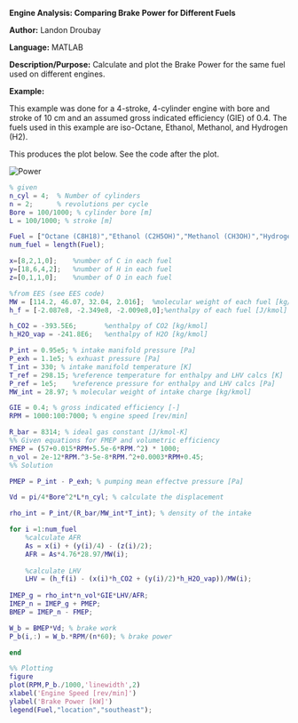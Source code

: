 **Engine Analysis: Comparing Brake Power for Different Fuels**

**Author:** Landon Droubay

**Language:** MATLAB


**Description/Purpose:** Calculate and plot the Brake Power for the same fuel used on different engines.

**Example:**

This example was done for a 4-stroke, 4-cylinder engine with bore and stroke of 10 cm and an assumed gross indicated efficiency (GIE) of 0.4.
The fuels used in this example are iso-Octane, Ethanol, Methanol, and Hydrogen (H2).

This produces the plot below. See the code after the plot.

![Power](/MATLAB/ICE/Power41.png)


```MATLAB
% given
n_cyl = 4;  % Number of cylinders
n = 2;      % revolutions per cycle 
Bore = 100/1000; % cylinder bore [m]
L = 100/1000; % stroke [m]

Fuel = ["Octane (C8H18)","Ethanol (C2H5OH)","Methanol (CH3OH)","Hydrogen (H2)"];
num_fuel = length(Fuel);

x=[8,2,1,0];    %number of C in each fuel  
y=[18,6,4,2];   %number of H in each fuel
z=[0,1,1,0];    %number of O in each fuel

%from EES (see EES code)
MW = [114.2, 46.07, 32.04, 2.016];  %molecular weight of each fuel [kg/kmol]
h_f = [-2.087e8, -2.349e8, -2.009e8,0];%enthalpy of each fuel [J/kmol]

h_CO2 = -393.5E6;       %enthalpy of CO2 [kg/kmol]
h_H2O_vap = -241.8E6;   %enthalpy of H2O [kg/kmol]

P_int = 0.95e5; % intake manifold pressure [Pa]
P_exh = 1.1e5; % exhuast pressure [Pa]
T_int = 330; % intake manifold temperature [K]
T_ref = 298.15; %reference temperature for enthalpy and LHV calcs [K]
P_ref = 1e5;    %reference pressure for enthalpy and LHV calcs [Pa]
MW_int = 28.97; % molecular weight of intake charge [kg/kmol]

GIE = 0.4; % gross indicated efficiency [-]
RPM = 1000:100:7000; % engine speed [rev/min]

R_bar = 8314; % ideal gas constant [J/kmol-K]
%% Given equations for FMEP and volumetric efficiency
FMEP = (57+0.015*RPM+5.5e-6*RPM.^2) * 1000;
n_vol = 2e-12*RPM.^3-5e-8*RPM.^2+0.0003*RPM+0.45;
%% Solution

PMEP = P_int - P_exh; % pumping mean effectve pressure [Pa]

Vd = pi/4*Bore^2*L*n_cyl; % calculate the displacement

rho_int = P_int/(R_bar/MW_int*T_int); % density of the intake

for i =1:num_fuel
    %calculate AFR
    As = x(i) + (y(i)/4) - (z(i)/2);
    AFR = As*4.76*28.97/MW(i);
    
    %calculate LHV
    LHV = (h_f(i) - (x(i)*h_CO2 + (y(i)/2)*h_H2O_vap))/MW(i);
    
IMEP_g = rho_int*n_vol*GIE*LHV/AFR;
IMEP_n = IMEP_g + PMEP; 
BMEP = IMEP_n - FMEP;

W_b = BMEP*Vd; % brake work
P_b(i,:) = W_b.*RPM/(n*60); % brake power

end

%% Plotting
figure
plot(RPM,P_b./1000,'linewidth',2)
xlabel('Engine Speed [rev/min]')
ylabel('Brake Power [kW]')
legend(Fuel,"location","southeast");
```
